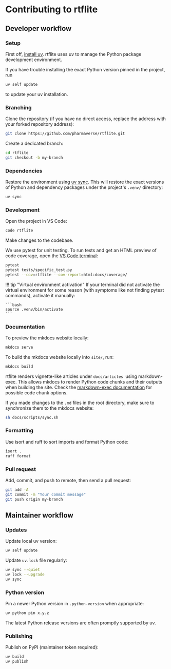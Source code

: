 # Contributing to rtflite

## Developer workflow

### Setup

First off, [install uv](https://docs.astral.sh/uv/getting-started/installation/).
rtflite uses uv to manage the Python package development environment.

If you have trouble installing the exact Python version pinned in the project, run

```bash
uv self update
```

to update your uv installation.

### Branching

Clone the repository (if you have no direct access, replace the address with
your forked repository address):

```bash
git clone https://github.com/pharmaverse/rtflite.git
```

Create a dedicated branch:

```bash
cd rtflite
git checkout -b my-branch
```

### Dependencies

Restore the environment using
[uv sync](https://docs.astral.sh/uv/concepts/projects/sync/).
This will restore the exact versions of Python and dependency packages
under the project's `.venv/` directory:

```bash
uv sync
```

### Development

Open the project in VS Code:

```bash
code rtflite
```

Make changes to the codebase.

We use pytest for unit testing. To run tests and get an HTML preview of
code coverage, open the
[VS Code terminal](https://code.visualstudio.com/docs/terminal/basics):

```bash
pytest
pytest tests/specific_test.py
pytest --cov=rtflite --cov-report=html:docs/coverage/
```

!!! tip "Virtual environment activation"
    If your terminal did not activate the virtual environment for some reason
    (with symptoms like not finding pytest commands), activate it manually:

    ```bash
    source .venv/bin/activate
    ```

### Documentation

To preview the mkdocs website locally:

```bash
mkdocs serve
```

To build the mkdocs website locally into `site/`, run:

```bash
mkdocs build
```

rtflite renders vignette-like articles under `docs/articles `using markdown-exec.
This allows mkdocs to render Python code chunks and their outputs when building the site.
Check the [markdown-exec documentation](https://pawamoy.github.io/markdown-exec/usage/)
for possible code chunk options.

If you made changes to the `.md` files in the root directory,
make sure to synchronize them to the mkdocs website:

```bash
sh docs/scripts/sync.sh
```

### Formatting

Use isort and ruff to sort imports and format Python code:

```bash
isort .
ruff format
```

### Pull request

Add, commit, and push to remote, then send a pull request:

```bash
git add -A
git commit -m "Your commit message"
git push origin my-branch
```

## Maintainer workflow

### Updates

Update local uv version:

```bash
uv self update
```

Update `uv.lock` file regularly:

```bash
uv sync --quiet
uv lock --upgrade
uv sync
```

### Python version

Pin a newer Python version in `.python-version` when appropriate:

```bash
uv python pin x.y.z
```

The latest Python release versions are often promptly supported by uv.

### Publishing

Publish on PyPI (maintainer token required):

```bash
uv build
uv publish
```
